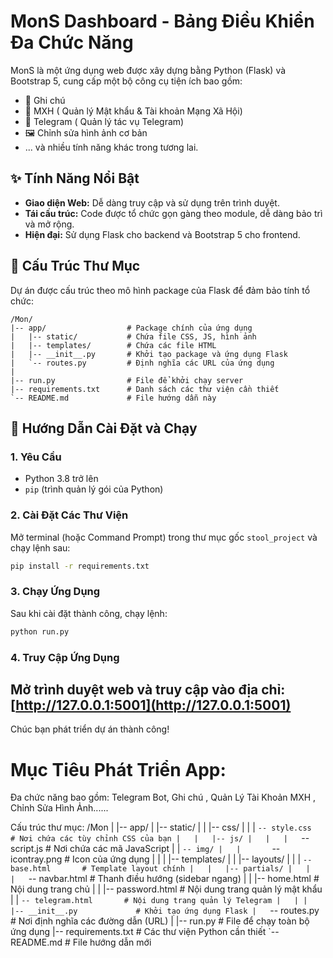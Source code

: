 # MonS Dashboard - Bảng Điều Khiển Đa Chức Năng

MonS là một ứng dụng web được xây dựng bằng Python (Flask) và Bootstrap 5, cung cấp một bộ công cụ tiện ích bao gồm:
- 📝 Ghi chú
- 🔐 MXH ( Quản lý Mật khẩu & Tài khoản Mạng Xã Hội)
- 🤖 Telegram ( Quản lý tác vụ Telegram)
- 🖼️ Chỉnh sửa hình ảnh cơ bản
- ... và nhiều tính năng khác trong tương lai.

## ✨ Tính Năng Nổi Bật
- **Giao diện Web:** Dễ dàng truy cập và sử dụng trên trình duyệt.
- **Tái cấu trúc:** Code được tổ chức gọn gàng theo module, dễ dàng bảo trì và mở rộng.
- **Hiện đại:** Sử dụng Flask cho backend và Bootstrap 5 cho frontend.

## 📁 Cấu Trúc Thư Mục
Dự án được cấu trúc theo mô hình package của Flask để đảm bảo tính tổ chức:
```
/Mon/
|-- app/                  # Package chính của ứng dụng
|   |-- static/           # Chứa file CSS, JS, hình ảnh
|   |-- templates/        # Chứa các file HTML
|   |-- __init__.py       # Khởi tạo package và ứng dụng Flask
|   `-- routes.py         # Định nghĩa các URL của ứng dụng
|
|-- run.py                # File để khởi chạy server
|-- requirements.txt      # Danh sách các thư viện cần thiết
`-- README.md             # File hướng dẫn này
```
## 🚀 Hướng Dẫn Cài Đặt và Chạy
### 1. Yêu Cầu
- Python 3.8 trở lên
- `pip` (trình quản lý gói của Python)
### 2. Cài Đặt Các Thư Viện
Mở terminal (hoặc Command Prompt) trong thư mục gốc `stool_project` và chạy lệnh sau:
```bash
pip install -r requirements.txt
```
### 3. Chạy Ứng Dụng
Sau khi cài đặt thành công, chạy lệnh:
```bash
python run.py
```
### 4. Truy Cập Ứng Dụng
Mở trình duyệt web và truy cập vào địa chỉ:
[http://127.0.0.1:5001](http://127.0.0.1:5001)
---
Chúc bạn phát triển dự án thành công!

# Mục Tiêu Phát Triển App:
Đa chức năng bao gồm: Telegram Bot, Ghi chú , Quản Lý Tài Khoản MXH , Chỉnh Sửa Hình Ảnh......

Cấu trúc thư mục:
/Mon
|
|-- app/
|   |-- static/
|   |   |-- css/
|   |   |   `-- style.css       # Nơi chứa các tùy chỉnh CSS của bạn
|   |   |-- js/
|   |   |   `-- script.js       # Nơi chứa các mã JavaScript
|   |   `-- img/
|   |       `-- icontray.png    # Icon của ứng dụng
|   |
|   |-- templates/
|   |   |-- layouts/
|   |   |   `-- base.html       # Template layout chính
|   |   |-- partials/
|   |   |   `-- navbar.html     # Thanh điều hướng (sidebar ngang)
|   |   |-- home.html           # Nội dung trang chủ
|   |   |-- password.html       # Nội dung trang quản lý mật khẩu
|   |   `-- telegram.html       # Nội dung trang quản lý Telegram
|   |
|   |-- __init__.py             # Khởi tạo ứng dụng Flask
|   `-- routes.py               # Nơi định nghĩa các đường dẫn (URL)
|
|-- run.py                      # File để chạy toàn bộ ứng dụng
|-- requirements.txt            # Các thư viện Python cần thiết
`-- README.md                   # File hướng dẫn mới